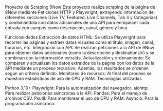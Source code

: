Proyecto de Scraping 9Now
Este proyecto realiza scraping de la página de 9Now mediante Peticiones HTTP y Playwright, extrayendo información de diferentes secciones (Live TV, Featured, Live Channels, Tab 4 y Categorías) y combinándola con datos adicionales de una API para enriquecer cada entrada con campos como descripción, canal, género y hora.

Funcionalidades
Extracción de datos HTML: Se utiliza Playwright para recorrer las páginas y extraer datos visuales como el título, imagen, canal, horarios, etc.
Integración con API: Se realizan peticiones a la API de 9Now para obtener datos adicionales (como la descripción y destinationUri) y se combinan con la información extraída.
Actualización y ordenamiento: Se comparan y actualizan los datos extraídos de la página con los datos de la API mediante un proceso recursivo. Además, los resultados se ordenan según un criterio definido.
Monitoreo de recursos: Al final del proceso se muestran estadísticas de uso de CPU y RAM.
Tecnologías utilizadas

Python 3.10+
Playwright: Para la automatización del navegador.
aiohttp: Para realizar peticiones asíncronas a la API.
Pandas: Para el manejo de archivos CSV.
Psutil: Para monitorear el uso de CPU y RAM.
Asyncio: Para la programación asíncrona.
